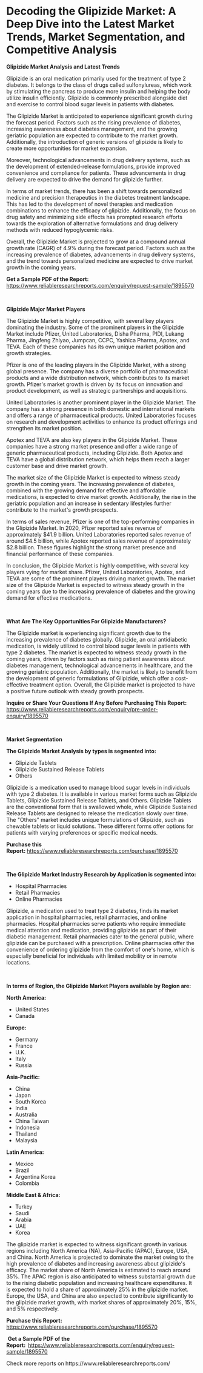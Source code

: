 <p><h1>Decoding the Glipizide Market: A Deep Dive into the Latest Market Trends, Market Segmentation, and Competitive Analysis</h1></p><p><strong>Glipizide Market Analysis and Latest Trends</strong></p>
<p><p>Glipizide is an oral medication primarily used for the treatment of type 2 diabetes. It belongs to the class of drugs called sulfonylureas, which work by stimulating the pancreas to produce more insulin and helping the body utilize insulin efficiently. Glipizide is commonly prescribed alongside diet and exercise to control blood sugar levels in patients with diabetes.</p><p>The Glipizide Market is anticipated to experience significant growth during the forecast period. Factors such as the rising prevalence of diabetes, increasing awareness about diabetes management, and the growing geriatric population are expected to contribute to the market growth. Additionally, the introduction of generic versions of glipizide is likely to create more opportunities for market expansion.</p><p>Moreover, technological advancements in drug delivery systems, such as the development of extended-release formulations, provide improved convenience and compliance for patients. These advancements in drug delivery are expected to drive the demand for glipizide further.</p><p>In terms of market trends, there has been a shift towards personalized medicine and precision therapeutics in the diabetes treatment landscape. This has led to the development of novel therapies and medication combinations to enhance the efficacy of glipizide. Additionally, the focus on drug safety and minimizing side effects has prompted research efforts towards the exploration of alternative formulations and drug delivery methods with reduced hypoglycemic risks.</p><p>Overall, the Glipizide Market is projected to grow at a compound annual growth rate (CAGR) of 4.9% during the forecast period. Factors such as the increasing prevalence of diabetes, advancements in drug delivery systems, and the trend towards personalized medicine are expected to drive market growth in the coming years.</p></p>
<p><strong>Get a Sample PDF of the Report:&nbsp;</strong> <a href="https://www.reliableresearchreports.com/enquiry/request-sample/1895570">https://www.reliableresearchreports.com/enquiry/request-sample/1895570</a></p>
<p>&nbsp;</p>
<p><strong>Glipizide Major Market Players</strong></p>
<p><p>The Glipizide Market is highly competitive, with several key players dominating the industry. Some of the prominent players in the Glipizide Market include Pfizer, United Laboratories, Disha Pharma, PIDI, Lukang Pharma, Jingfeng Zhiyao, Jumpcan, CCPC, Yashica Pharma, Apotex, and TEVA. Each of these companies has its own unique market position and growth strategies.</p><p>Pfizer is one of the leading players in the Glipizide Market, with a strong global presence. The company has a diverse portfolio of pharmaceutical products and a wide distribution network, which contributes to its market growth. Pfizer's market growth is driven by its focus on innovation and product development, as well as strategic partnerships and acquisitions.</p><p>United Laboratories is another prominent player in the Glipizide Market. The company has a strong presence in both domestic and international markets and offers a range of pharmaceutical products. United Laboratories focuses on research and development activities to enhance its product offerings and strengthen its market position.</p><p>Apotex and TEVA are also key players in the Glipizide Market. These companies have a strong market presence and offer a wide range of generic pharmaceutical products, including Glipizide. Both Apotex and TEVA have a global distribution network, which helps them reach a larger customer base and drive market growth.</p><p>The market size of the Glipizide Market is expected to witness steady growth in the coming years. The increasing prevalence of diabetes, combined with the growing demand for effective and affordable medications, is expected to drive market growth. Additionally, the rise in the geriatric population and an increase in sedentary lifestyles further contribute to the market's growth prospects.</p><p>In terms of sales revenue, Pfizer is one of the top-performing companies in the Glipizide Market. In 2020, Pfizer reported sales revenue of approximately $41.9 billion. United Laboratories reported sales revenue of around $4.5 billion, while Apotex reported sales revenue of approximately $2.8 billion. These figures highlight the strong market presence and financial performance of these companies.</p><p>In conclusion, the Glipizide Market is highly competitive, with several key players vying for market share. Pfizer, United Laboratories, Apotex, and TEVA are some of the prominent players driving market growth. The market size of the Glipizide Market is expected to witness steady growth in the coming years due to the increasing prevalence of diabetes and the growing demand for effective medications.</p></p>
<p>&nbsp;</p>
<p><strong>What Are The Key Opportunities For Glipizide Manufacturers?</strong></p>
<p><p>The Glipizide market is experiencing significant growth due to the increasing prevalence of diabetes globally. Glipizide, an oral antidiabetic medication, is widely utilized to control blood sugar levels in patients with type 2 diabetes. The market is expected to witness steady growth in the coming years, driven by factors such as rising patient awareness about diabetes management, technological advancements in healthcare, and the growing geriatric population. Additionally, the market is likely to benefit from the development of generic formulations of Glipizide, which offer a cost-effective treatment option. Overall, the Glipizide market is projected to have a positive future outlook with steady growth prospects.</p></p>
<p><strong>Inquire or Share Your Questions If Any Before Purchasing This Report:</strong> <a href="https://www.reliableresearchreports.com/enquiry/pre-order-enquiry/1895570">https://www.reliableresearchreports.com/enquiry/pre-order-enquiry/1895570</a></p>
<p>&nbsp;</p>
<p><strong>Market Segmentation</strong></p>
<p><strong>The Glipizide Market Analysis by types is segmented into:</strong></p>
<p><ul><li>Glipizide Tablets</li><li>Glipizide Sustained Release Tablets</li><li>Others</li></ul></p>
<p><p>Glipizide is a medication used to manage blood sugar levels in individuals with type 2 diabetes. It is available in various market forms such as Glipizide Tablets, Glipizide Sustained Release Tablets, and Others. Glipizide Tablets are the conventional form that is swallowed whole, while Glipizide Sustained Release Tablets are designed to release the medication slowly over time. The "Others" market includes unique formulations of Glipizide, such as chewable tablets or liquid solutions. These different forms offer options for patients with varying preferences or specific medical needs.</p></p>
<p><strong>Purchase this Report:&nbsp;</strong><a href="https://www.reliableresearchreports.com/purchase/1895570">https://www.reliableresearchreports.com/purchase/1895570</a></p>
<p>&nbsp;</p>
<p><strong>The Glipizide Market Industry Research by Application is segmented into:</strong></p>
<p><ul><li>Hospital Pharmacies</li><li>Retail Pharmacies</li><li>Online Pharmacies</li></ul></p>
<p><p>Glipizide, a medication used to treat type 2 diabetes, finds its market application in hospital pharmacies, retail pharmacies, and online pharmacies. Hospital pharmacies serve patients who require immediate medical attention and medication, providing glipizide as part of their diabetic management. Retail pharmacies cater to the general public, where glipizide can be purchased with a prescription. Online pharmacies offer the convenience of ordering glipizide from the comfort of one's home, which is especially beneficial for individuals with limited mobility or in remote locations.</p></p>
<p>&nbsp;</p>
<p><strong>In terms of Region, the Glipizide Market Players available by Region are:</strong></p>
<p>
    <p> <strong> North America: </strong>
        <ul>
            <li>United States</li>
            <li>Canada</li>
        </ul>
        </p> 
    <p> <strong> Europe: </strong>
        <ul>
            <li>Germany</li>
            <li>France</li>
            <li>U.K.</li>
            <li>Italy</li>
            <li>Russia</li>
        </ul>
        </p> 
    <p> <strong> Asia-Pacific: </strong>
        <ul>
            <li>China</li>
            <li>Japan</li>
            <li>South Korea</li>
            <li>India</li>
            <li>Australia</li>
            <li>China Taiwan</li>
            <li>Indonesia</li>
            <li>Thailand</li>
            <li>Malaysia</li>
        </ul>
        </p> 
    <p> <strong> Latin America: </strong>
        <ul>
            <li>Mexico</li>
            <li>Brazil</li>
            <li>Argentina Korea</li>
            <li>Colombia</li>
        </ul>
        </p> 
    <p> <strong> Middle East & Africa: </strong>
        <ul>
            <li>Turkey</li>
            <li>Saudi</li>
            <li>Arabia</li>
            <li>UAE</li>
            <li>Korea</li>
        </ul>
    </p>
    </p>
<p><p>The glipizide market is expected to witness significant growth in various regions including North America (NA), Asia-Pacific (APAC), Europe, USA, and China. North America is projected to dominate the market owing to the high prevalence of diabetes and increasing awareness about glipizide's efficacy. The market share of North America is estimated to reach around 35%. The APAC region is also anticipated to witness substantial growth due to the rising diabetic population and increasing healthcare expenditures. It is expected to hold a share of approximately 25% in the glipizide market. Europe, the USA, and China are also expected to contribute significantly to the glipizide market growth, with market shares of approximately 20%, 15%, and 5% respectively.</p></p>
<p><strong>Purchase this Report: </strong><a href="https://www.reliableresearchreports.com/purchase/1895570">https://www.reliableresearchreports.com/purchase/1895570</a></p>
<p>&nbsp;<strong>Get a Sample PDF of the Report:&nbsp;&nbsp;</strong><a href="https://www.reliableresearchreports.com/enquiry/request-sample/1895570">https://www.reliableresearchreports.com/enquiry/request-sample/1895570</a></p>
<p><strong></strong></p>
<p>Check more reports on https://www.reliableresearchreports.com/</p>